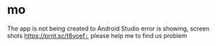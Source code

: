 # mo
The app is not being created to Android Studio error is showing, screen shots https://prnt.sc/t8voef। please help me to find us problem
